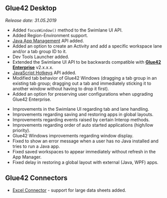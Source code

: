 ## Glue42 Desktop

*Release date: 31.05.2019*

<glue42 name="addClass" class="newFeatures" element="p" text="New Features"> 

- Added `focusWindow()` method to the Swimlane UI API.
- Added Region-Environment support.
- [Java App Management](../../../glue42-concepts/application-management/java/index.html) API added.
- Added an option to create an Activity and add a specific workspace lane and/or a tab group ID to it.
- Dev Tools Launcher added.
- Extended the Swimlane UI API to be backwards compatible with [**Glue42 Enterprise**](https://glue42.com/enterprise/) v2.x.x.x.
- [JavaScript Hotkeys](../../../glue42-concepts/glue42-platform-features/index.html#hotkeys) API added.
- Modified tab behavior of Glue42 Windows (dragging a tab group in an existing tab group; dragging out a tab and immediately sticking it to another window without having to drop it first).
- Added an option for preserving user configurations when upgrading Glue42 Enterprise.

<glue42 name="addClass" class="bugFixes" element="p" text="Improvements and Bug Fixes"> 

- Improvements in the Swimlane UI regarding tab and lane handling.
- Improvements regarding saving and restoring apps in global layouts.
- Improvements regarding events raised by certain Interop methods.
- Improvements regarding order of auto started applications (high/low priority).
- Glue42 Windows improvements regarding window display.
- Fixed to show an error message when a user has no Java installed and tries to run a Java app.
- Fixed saved workspaces to appear immediately without refresh in the App Manager.
- Fixed delay in restoring a global layout with external (Java, WPF) apps.

## Glue42 Connectors

<glue42 name="addClass" class="newFeatures" element="p" text="New Features">

- [Excel Connector](../../../connectors/ms-office/excel-connector/javascript/index.html) - support for large data sheets added. 
